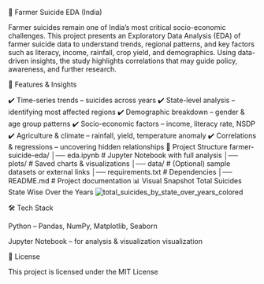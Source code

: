 🌾 Farmer Suicide EDA (India)

Farmer suicides remain one of India’s most critical socio-economic challenges. This project presents an Exploratory Data Analysis (EDA) of farmer suicide data to understand trends, regional patterns, and key factors such as literacy, income, rainfall, crop yield, and demographics. Using data-driven insights, the study highlights correlations that may guide policy, awareness, and further research.

📌 Features & Insights

✔️ Time-series trends – suicides across years
✔️ State-level analysis – identifying most affected regions
✔️ Demographic breakdown – gender & age group patterns
✔️ Socio-economic factors – income, literacy rate, NSDP
✔️ Agriculture & climate – rainfall, yield, temperature anomaly
✔️ Correlations & regressions – uncovering hidden relationships
📂 Project Structure
farmer-suicide-eda/
│── eda.ipynb            # Jupyter Notebook with full analysis
│── plots/               # Saved charts & visualizations
│── data/                # (Optional) sample datasets or external links
│── requirements.txt     # Dependencies
│── README.md            # Project documentation
  📊 Visual Snapshot
Total Suicides State Wise Over the Years
![total_suicides_by_state_over_years_colored](https://github.com/user-attachments/assets/36fb0aca-583d-4664-b8c9-5fc936b3b727)

🛠️ Tech Stack

Python – Pandas, NumPy, Matplotlib, Seaborn

Jupyter Notebook – for analysis & visualization
visualization

📜 License

This project is licensed under the MIT License


